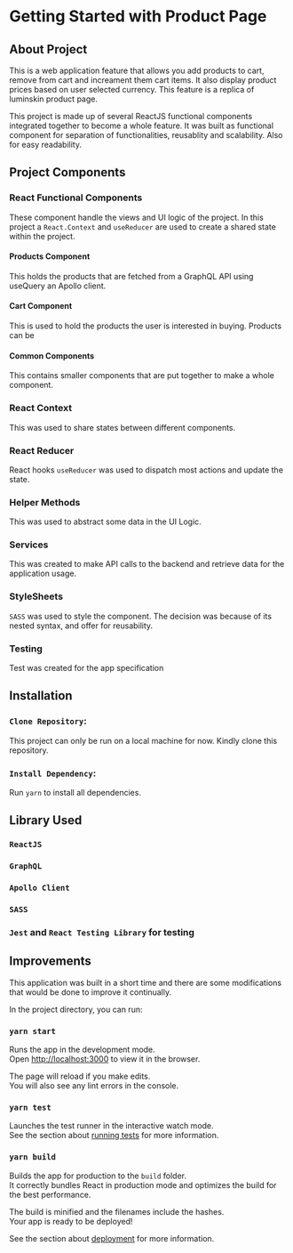 # Getting Started with Product Page

## About Project

This is a web application feature that allows you add products to cart, remove from cart and increament them cart items. It also display product prices based on user selected currency.
This feature is a replica of luminskin product page. 

This project is made up of several ReactJS functional components integrated together to become a whole feature.
It was built as functional component for separation of functionalities, reusablity and scalability. Also for easy readability.

## Project Components

### React Functional Components
These component handle the views and UI logic of the project. In this project a `React.Context` and `useReducer` are used to create a shared state within the project.

#### Products Component
This holds the products that are fetched from a GraphQL API using useQuery an Apollo client.

#### Cart Component
This is used to hold the products the user is interested in buying. Products can be

#### Common Components
This contains smaller components that are put together to make a whole component.

### React Context
This was used to share states between different components.

### React Reducer
React hooks `useReducer` was used to dispatch most actions and update the state.

### Helper Methods
This was used to abstract some data in the UI Logic.

### Services
This was created to make API calls to the backend and retrieve data for the application usage.

### StyleSheets
`SASS` was used to style the component. The decision was because of its nested syntax, and offer for reusability.

### Testing
Test was created for the app specification

## Installation
### `Clone Repository`:
This project can only be run on a local machine for now. Kindly clone this repository.

### `Install Dependency`:
Run `yarn` to install all dependencies.

## Library Used
### `ReactJS`
### `GraphQL`
### `Apollo Client`
### `SASS`
### `Jest` and `React Testing Library` for testing

## Improvements
This application was built in a short time and there are some modifications that would be done to improve it continually.

In the project directory, you can run:

### `yarn start`

Runs the app in the development mode.\
Open [http://localhost:3000](http://localhost:3000) to view it in the browser.

The page will reload if you make edits.\
You will also see any lint errors in the console.

### `yarn test`

Launches the test runner in the interactive watch mode.\
See the section about [running tests](https://facebook.github.io/create-react-app/docs/running-tests) for more information.

### `yarn build`

Builds the app for production to the `build` folder.\
It correctly bundles React in production mode and optimizes the build for the best performance.

The build is minified and the filenames include the hashes.\
Your app is ready to be deployed!

See the section about [deployment](https://facebook.github.io/create-react-app/docs/deployment) for more information.
